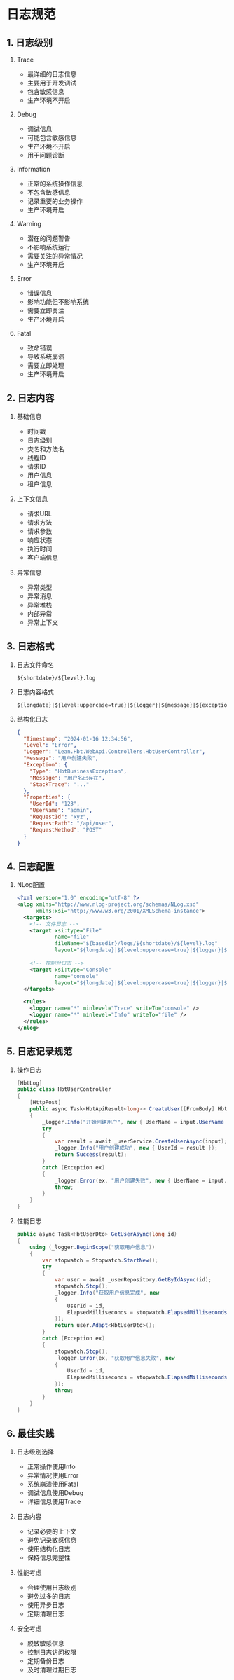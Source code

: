 # 日志规范

## 1. 日志级别

1. Trace
   - 最详细的日志信息
   - 主要用于开发调试
   - 包含敏感信息
   - 生产环境不开启

2. Debug
   - 调试信息
   - 可能包含敏感信息
   - 生产环境不开启
   - 用于问题诊断

3. Information
   - 正常的系统操作信息
   - 不包含敏感信息
   - 记录重要的业务操作
   - 生产环境开启

4. Warning
   - 潜在的问题警告
   - 不影响系统运行
   - 需要关注的异常情况
   - 生产环境开启

5. Error
   - 错误信息
   - 影响功能但不影响系统
   - 需要立即关注
   - 生产环境开启

6. Fatal
   - 致命错误
   - 导致系统崩溃
   - 需要立即处理
   - 生产环境开启

## 2. 日志内容

1. 基础信息
   - 时间戳
   - 日志级别
   - 类名和方法名
   - 线程ID
   - 请求ID
   - 用户信息
   - 租户信息

2. 上下文信息
   - 请求URL
   - 请求方法
   - 请求参数
   - 响应状态
   - 执行时间
   - 客户端信息

3. 异常信息
   - 异常类型
   - 异常消息
   - 异常堆栈
   - 内部异常
   - 异常上下文

## 3. 日志格式

1. 日志文件命名
   ```
   ${shortdate}/${level}.log
   ```

2. 日志内容格式
   ```
   ${longdate}|${level:uppercase=true}|${logger}|${message}|${exception:format=tostring}
   ```

3. 结构化日志
   ```json
   {
     "Timestamp": "2024-01-16 12:34:56",
     "Level": "Error",
     "Logger": "Lean.Hbt.WebApi.Controllers.HbtUserController",
     "Message": "用户创建失败",
     "Exception": {
       "Type": "HbtBusinessException",
       "Message": "用户名已存在",
       "StackTrace": "..."
     },
     "Properties": {
       "UserId": "123",
       "UserName": "admin",
       "RequestId": "xyz",
       "RequestPath": "/api/user",
       "RequestMethod": "POST"
     }
   }
   ```

## 4. 日志配置

1. NLog配置
   ```xml
   <?xml version="1.0" encoding="utf-8" ?>
   <nlog xmlns="http://www.nlog-project.org/schemas/NLog.xsd"
         xmlns:xsi="http://www.w3.org/2001/XMLSchema-instance">
     <targets>
       <!-- 文件日志 -->
       <target xsi:type="File" 
               name="file" 
               fileName="${basedir}/logs/${shortdate}/${level}.log"
               layout="${longdate}|${level:uppercase=true}|${logger}|${message}|${exception:format=tostring}" />
       
       <!-- 控制台日志 -->
       <target xsi:type="Console" 
               name="console" 
               layout="${longdate}|${level:uppercase=true}|${logger}|${message}|${exception:format=tostring}" />
     </targets>

     <rules>
       <logger name="*" minlevel="Trace" writeTo="console" />
       <logger name="*" minlevel="Info" writeTo="file" />
     </rules>
   </nlog>
   ```

## 5. 日志记录规范

1. 操作日志
   ```csharp
   [HbtLog]
   public class HbtUserController
   {
       [HttpPost]
       public async Task<HbtApiResult<long>> CreateUser([FromBody] HbtUserCreateDto input)
       {
           _logger.Info("开始创建用户", new { UserName = input.UserName });
           try
           {
               var result = await _userService.CreateUserAsync(input);
               _logger.Info("用户创建成功", new { UserId = result });
               return Success(result);
           }
           catch (Exception ex)
           {
               _logger.Error(ex, "用户创建失败", new { UserName = input.UserName });
               throw;
           }
       }
   }
   ```

2. 性能日志
   ```csharp
   public async Task<HbtUserDto> GetUserAsync(long id)
   {
       using (_logger.BeginScope("获取用户信息"))
       {
           var stopwatch = Stopwatch.StartNew();
           try
           {
               var user = await _userRepository.GetByIdAsync(id);
               stopwatch.Stop();
               _logger.Info("获取用户信息完成", new 
               { 
                   UserId = id,
                   ElapsedMilliseconds = stopwatch.ElapsedMilliseconds 
               });
               return user.Adapt<HbtUserDto>();
           }
           catch (Exception ex)
           {
               stopwatch.Stop();
               _logger.Error(ex, "获取用户信息失败", new 
               { 
                   UserId = id,
                   ElapsedMilliseconds = stopwatch.ElapsedMilliseconds 
               });
               throw;
           }
       }
   }
   ```

## 6. 最佳实践

1. 日志级别选择
   - 正常操作使用Info
   - 异常情况使用Error
   - 系统崩溃使用Fatal
   - 调试信息使用Debug
   - 详细信息使用Trace

2. 日志内容
   - 记录必要的上下文
   - 避免记录敏感信息
   - 使用结构化日志
   - 保持信息完整性

3. 性能考虑
   - 合理使用日志级别
   - 避免过多的日志
   - 使用异步日志
   - 定期清理日志

4. 安全考虑
   - 脱敏敏感信息
   - 控制日志访问权限
   - 定期备份日志
   - 及时清理过期日志 